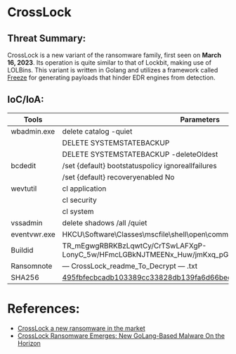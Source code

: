 # CrossLock

## Threat Summary:
CrossLock is a new variant of the ransomware family, first seen on **March 16, 2023**. Its operation is quite similar to that of Lockbit, making use of LOLBins. This variant is written in Golang and utilizes a framework called [Freeze](https://github.com/optiv/Freeze) for generating payloads that hinder EDR engines from detection.

## IoC/IoA:
| **Tools**   | **Parameters**                                          |
| -----------| --------------------------------------------------------|
| wbadmin.exe| delete catalog -quiet                                   |
|            | DELETE SYSTEMSTATEBACKUP                                |
|            | DELETE SYSTEMSTATEBACKUP -deleteOldest                  |
| bcdedit    | /set {default} bootstatuspolicy ignoreallfailures       |
|            | /set {default} recoveryenabled No                       |
| wevtutil   | cl application                                          |
|            | cl security                                             |
|            | cl system                                               |
| vssadmin   | delete shadows /all /quiet                              |
| eventvwr.exe| HKCU\Software\Classes\mscfile\shell\open\command       |
| Buildid    | TR_mEgwgRBRKBzLqwtCy/CrTSwLAFXgP-LonyC_5w/HFmcLGBkNJTMEENx_Huw/jmKxq_pGZOM9ijCEss6Y |
| Ransomnote | — CrossLock_readme_To_Decrypt — .txt                   |
| SHA256     | [495fbfecbcadb103389cc33828db139fa6d66bece479c7f70279834051412d72](https://www.virustotal.com/gui/file/495fbfecbcadb103389cc33828db139fa6d66bece479c7f70279834051412d72/detection) |


# References:
- [CrossLock a new ransomware in the market](https://medium.com/@Pandemicboy/crosslock-a-new-ransomware-in-the-market-435b3e0b23a8)
- [CrossLock Ransomware Emerges: New GoLang-Based Malware On the Horizon](https://cyble.com/blog/crosslock-ransomware-emerges-new-golang-based-malware-on-the-horizon/)
